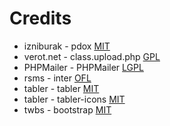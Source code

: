 # Credits

- izniburak - pdox [MIT](https://github.com/izniburak/pdox/blob/master/LICENCE.md)
- verot.net - class.upload.php [GPL](https://github.com/verot/class.upload.php/blob/master/LICENSE.txt)
- PHPMailer - PHPMailer [LGPL](https://github.com/PHPMailer/PHPMailer/blob/master/LICENSE)
- rsms - inter [OFL](https://github.com/rsms/inter/blob/master/LICENSE.txt)
- tabler - tabler [MIT](https://github.com/tabler/tabler/blob/dev/LICENSE)
- tabler - tabler-icons [MIT](https://github.com/tabler/tabler-icons/blob/master/LICENSE)
- twbs - bootstrap [MIT](https://github.com/twbs/bootstrap/blob/main/LICENSE)